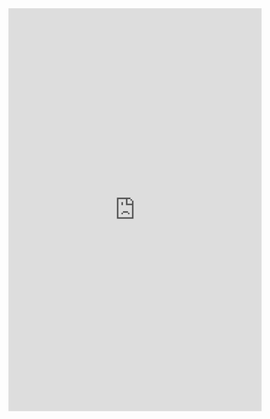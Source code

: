 <iframe src="https://www.espncricinfo.com/live-cricket-score" width="100%" height="800px" style="border:none;"></iframe>

